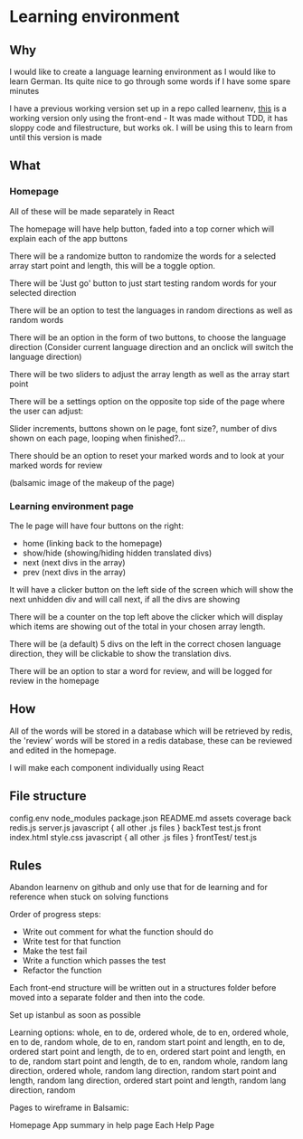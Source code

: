 # Learning environment

## Why

I would like to create a language learning environment as I would like to learn German.
Its quite nice to go through some words if I have some spare minutes

I have a previous working version set up in a repo called learnenv, [this](shouston3.github.io/learnenv) is a working version only using the front-end - It was made without TDD, it has sloppy code and filestructure, but works ok.
I will be using this to learn from until this version is made

## What

### Homepage

All of these will be made separately in React

The homepage will have help button, faded into a top corner which will explain each of the app buttons

There will be a randomize button to randomize the words for a selected array start point and length, this will be a toggle option.

There will be 'Just go' button to just start testing random words for your selected direction

There will be an option to test the languages in random directions as well as random words

There will be an option in the form of two buttons, to choose the language direction (Consider current language direction and an onclick will switch the language direction)

There will be two sliders to adjust the array length as well as the array start point

There will be a settings option on the opposite top side of the page where the user can adjust:

Slider increments, buttons shown on le page, font size?, number of divs shown on each page, looping when finished?...

There should be an option to reset your marked words and to look at your marked words for review

(balsamic image of the makeup of the page)

### Learning environment page

The le page will have four buttons on the right:
* home (linking back to the homepage)
* show/hide (showing/hiding hidden translated divs)
* next (next divs in the array)
* prev (next divs in the array)

It will have a clicker button on the left side of the screen which will show the next unhidden div and will call next, if all the divs are showing

There will be a counter on the top left above the clicker which will display which items are showing out of the total in your chosen array length.

There will be (a default) 5 divs on the left in the correct chosen language direction, they will be clickable to show the translation divs.

There will be an option to star a word for review, and will be logged for review in the homepage

## How

All of the words will be stored in a database which will be retrieved by redis, the 'review' words will be stored in a redis database, these can be reviewed and edited in the homepage.

I will make each component individually using React

## File structure

config.env
node_modules
package.json
README.md
assets
coverage
back
    redis.js
    server.js
    javascript
        {
            all other .js files
        }
    backTest
        test.js
front
    index.html
    style.css
    javascript
        {
            all other .js files
        }
    frontTest/
        test.js

## Rules

Abandon learnenv on github and only use that for de learning and for reference when stuck on solving functions

Order of progress steps:
* Write out comment for what the function should do
* Write test for that function
* Make the test fail
* Write a function which passes the test
* Refactor the function

Each front-end structure will be written out in a structures folder before moved into a separate folder and then into the code.

Set up istanbul as soon as possible

Learning options:
whole, en to de, ordered
whole, de to en, ordered
whole, en to de, random
whole, de to en, random
start point and length, en to de, ordered
start point and length, de to en, ordered
start point and length, en to de, random
start point and length, de to en, random
whole, random lang direction, ordered
whole, random lang direction, random
start point and length, random lang direction, ordered
start point and length, random lang direction, random

Pages to wireframe in Balsamic:

Homepage
App summary in help page
Each Help Page
